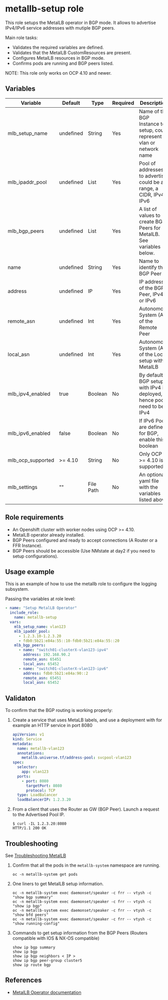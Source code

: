 # metallb-setup role

This role setups the MetalLB operator in BGP mode. It allows to advertise IPv4/IPv6 service addresses with mutiple BGP peers.

Main role tasks:
  - Validates the required variables are defined.
  - Validates that the MetalLB CustomResources are present.
  - Configures MetalLB resources in BGP mode.
  - Confirms pods are running and BGP peers listed.

NOTE: This role only works on OCP 4.10 and newer.

## Variables

| Variable               | Default        | Type         | Required    | Description                                                              |
| ---------------------- | ---------------|------------- | ----------- | -------------------------------------------------------------------------|
| mlb_setup_name         | undefined      | String       | Yes         | Name of the BGP Instance to setup, could represent a vlan or network name|
| mlb_ipaddr_pool        | undefined      | List         | Yes         | Pool of addresses to advertise, could be a range, a CIDR, IPv4, IPv6     |
| mlb_bgp_peers          | undefined      | List         | Yes         | A list of values to create BGP Peers for MetalLB. See variables below.   |
|   name                 | undefined      | String       | Yes         | Name to identify the BGP Peer                                            |
|   address              | undefined      | IP           | Yes         | IP address of the BGP Peer, IPv4 or IPv6                                 |
|   remote_asn           | undefined      | Int          | Yes         | Autonomous System (AS) of the Remote Peer                                |
|   local_asn            | undefined      | Int          | Yes         | Autonomous System (AS) of the Local setup with MetalLB                   |
| mlb_ipv4_enabled       | true           | Boolean      | No          | By default BGP setup with IPv4 is deployed, hence pools need to be IPv4  |
| mlb_ipv6_enabled       | false          | Boolean      | No          | If IPv6 Pools are defined for BGP, enable this boolean                   |
| mlb_ocp_supported      | >= 4.10        | String       | No          | Only OCP >= 4.10 is supported                                            |
| mlb_settings           | ""             | File Path    | No          | An optional yaml file with the variables listed above.                   |

## Role requirements
  - An Openshift cluster with worker nodes using OCP >= 4.10.
  - MetalLB operator already installed.
  - BGP Peers configured and ready to accept connections (A Router or a FFR Instance).
  - BGP Peers should be accessible (Use NMstate at day2 if you need to setup configurations).

## Usage example

This is an example of how to use the metallb role to configure the logging subsystem.

Passing the variables at role level:
```yaml
- name: "Setup MetalLB Operator"
  include_role:
    name: metallb-setup
  vars:
    mlb_setup_name: vlan123
    mlb_ipaddr_pool:
      - 1.2.3.10-1.2.3.20
      - fdb0:5b21:e84a:55::10-fdb0:5b21:e84a:55::20
    mlb_bgp_peers:
      - name: "switch01-clusterX-vlan123-ipv4"
        address: 192.168.90.2
        remote_asn: 65451
        local_asn: 65452
      - name: "switch01-clusterX-vlan123-ipv6"
        address: fdb0:5b21:e84a:90::2
        remote_asn: 65451
        local_asn: 65452
```

## Validaton

To confirm that the BGP routing is working properly:
1. Create a service that uses MetaLB labels, and use a deployment with for example an HTTP service in port 8080
    ```YAML
    apiVersion: v1
    kind: Service
    metadata:
      name: metallb-vlan123
      annotations:
        metallb.universe.tf/address-pool: svcpool-vlan123
    spec:
      selector:
        app: vlan123
      ports:
        - port: 8080
          targetPort: 8080
          protocol: TCP
      type: LoadBalancer
      loadBalancerIP: 1.2.3.20
    ```
1. From a client that uses the Router as GW (BGP Peer). Launch a request to the Advertised Pool IP.
    ```ShellSession
    $ curl -IL 1.2.3.20:8080
    HTTP/1.1 200 OK
    ```

## Troubleshooting

See [Troubleshooting MetalLB](https://docs.openshift.com/container-platform/4.13/networking/metallb/metallb-troubleshoot-support.html)

1. Confirm that all the pods in the `metallb-system` namespace are running.
    ```ShellSession
    oc -n metallb-system get pods
    ```
1. One liners to get MetalLB setup information.
    ```ShellSession
    oc -n metallb-system exec daemonset/speaker -c frr -- vtysh -c "show bgp summary"
    oc -n metallb-system exec daemonset/speaker -c frr -- vtysh -c "show ip bgp"
    oc -n metallb-system exec daemonset/speaker -c frr -- vtysh -c "show bfd peers"
    oc -n metallb-system exec daemonset/speaker -c frr -- vtysh -c "show running-config"
    ```
1. Commands to get setup information from the BGP Peers (Routers compatible with IOS & NX-OS compatible)
    ```ShellSession
    show ip bgp summary
    show ip bgp
    show ip bgp neighbors < IP >
    show ip bgp peer-group cluster5
    show ip route bgp
    ```

## References

* [MetalLB Operator documentation](https://docs.openshift.com/container-platform/4.13/networking/metallb/about-metallb.html)
